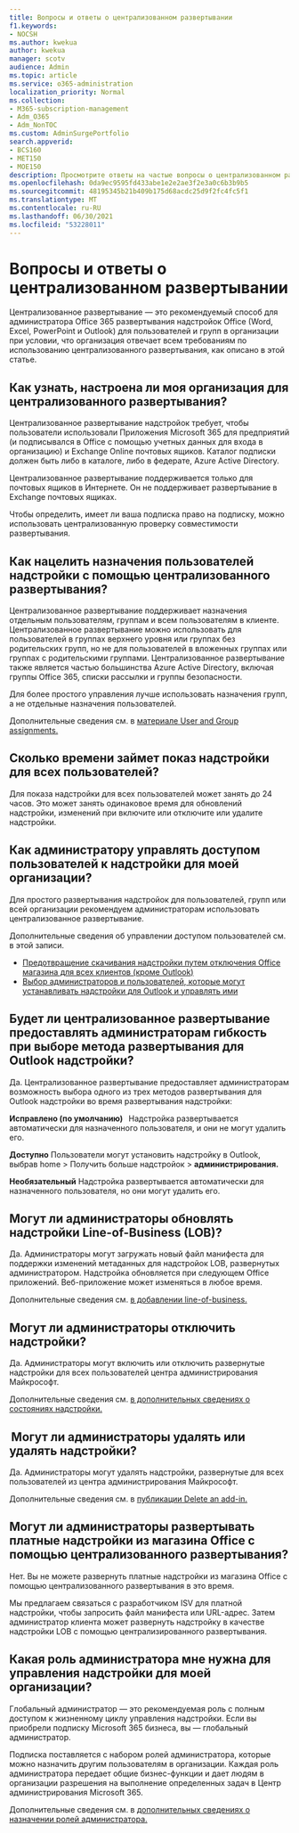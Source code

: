 ```yaml
---
title: Вопросы и ответы о централизованном развертывании
f1.keywords:
- NOCSH
ms.author: kwekua
author: kwekua
manager: scotv
audience: Admin
ms.topic: article
ms.service: o365-administration
localization_priority: Normal
ms.collection:
- M365-subscription-management
- Adm_O365
- Adm_NonTOC
ms.custom: AdminSurgePortfolio
search.appverid:
- BCS160
- MET150
- MOE150
description: Просмотрите ответы на частые вопросы о централизованном развертывании из Центр администрирования Microsoft 365.
ms.openlocfilehash: 0da9ec9595fd433abe1e2e2ae3f2e3a0c6b3b9b5
ms.sourcegitcommit: 48195345b21b409b175d68acdc25d9f2fc4fc5f1
ms.translationtype: MT
ms.contentlocale: ru-RU
ms.lasthandoff: 06/30/2021
ms.locfileid: "53228011"
---
```

# <a name="centralized-deployment-faq"></a>Вопросы и ответы о централизованном развертывании

Централизованное развертывание — это рекомендуемый способ для администратора Office 365 развертывания надстройок Office (Word, Excel, PowerPoint и Outlook) для пользователей и групп в организации при условии, что организация отвечает всем требованиям по использованию централизованного развертывания, как описано в этой статье.   
  
## <a name="how-do-i-know-if-my-organization-is-set-up-for-centralized-deployment"></a>Как узнать, настроена ли моя организация для централизованного развертывания?  

Централизованное развертывание надстройок требует, чтобы пользователи использовали Приложения Microsoft 365 для предприятий (и подписывался в Office с помощью учетных данных для входа в организацию) и Exchange Online почтовых ящиков. Каталог подписки должен быть либо в каталоге, либо в федерате, Azure Active Directory.  
 
Централизованное развертывание поддерживается только для почтовых ящиков в Интернете. Он не поддерживает развертывание в Exchange почтовых ящиках.

Чтобы определить, [](centralized-deployment-of-add-ins.md#centralized-deployment-compatibility-checker)имеет ли ваша подписка право на подписку, можно использовать централизованную проверку совместимости   развертывания. 
  
## <a name="how-do-you-target-add-in-user-assignments-with-centralized-deployment"></a>Как нацелить назначения пользователей надстройки с помощью централизованного развертывания?  

Централизованное развертывание поддерживает назначения отдельным пользователям, группам и всем пользователям в клиенте. Централизованное развертывание можно использовать для пользователей в группах верхнего уровня или группах без родительских групп, но не для пользователей в вложенных группах или группах с родительскими группами. Централизованное развертывание также является частью большинства Azure Active Directory, включая группы Office 365, списки рассылки и группы безопасности.  

Для более простого управления лучше использовать назначения групп, а не отдельные назначения пользователей.
 
Дополнительные сведения см. в [материале User and Group assignments.](./centralized-deployment-of-add-ins.md#user-and-group-assignments)  
   
## <a name="how-long-does-it-take-for-add-ins-to-show-up-for-all-users"></a>Сколько времени займет показ надстройки для всех пользователей?  

Для показа надстройки для всех пользователей может занять до 24 часов. Это может занять одинаковое время для обновлений надстройки, изменений при включите или отключите или удалите надстройки. 
  
## <a name="as-an-administrator-how-do-i-manage-the-user-access-to-add-ins-for-my-organization"></a>Как администратору управлять доступом пользователей к надстройки для моей организации?

Для простого развертывания надстройок для пользователей, групп или всей организации рекомендуем администраторам использовать централизованное развертывание.

Дополнительные сведения об управлении доступом пользователей см. в этой записи.
 - [Предотвращение скачивания надстройки путем отключения Office магазина для всех клиентов (кроме Outlook)](./manage-addins-in-the-admin-center.md#prevent-add-in-downloads-by-turning-off-the-office-store-across-all-clients-except-outlook)
 - [Выбор администраторов и пользователей, которые могут устанавливать надстройки для Outlook и управлять ими](/Exchange/specify-who-can-install-and-manage-add-ins-2013-help)

## <a name="will-centralized-deployment-provide-admins-the-flexibility-to-choose-the-deployment-method-for-outlook-add-ins"></a>Будет ли централизованное развертывание предоставлять администраторам гибкость при выборе метода развертывания для Outlook надстройки?  

Да. Централизованное развертывание предоставляет администраторам возможность выбора одного из трех методов развертывания для Outlook надстройки во время развертывания надстройки:

**Исправлено (по умолчанию)**   Надстройка развертывается автоматически для назначенного пользователя, и они не могут удалить его.  
 
**Доступно** Пользователи могут установить надстройку в Outlook, выбрав home > Получить больше надстройок > **администрирования.**
 
**Необязательный** Надстройка развертывается автоматически для назначенного пользователя, но они могут удалить его.  
    
## <a name="can-admins-update-line-of-business-lob-add-ins"></a>Могут ли администраторы обновлять надстройки Line-of-Business (LOB)?  

Да. Администраторы могут загружать новый файл манифеста для поддержки изменений метаданных для надстройок LOB, развернутых администратором. Надстройка обновляется при следующем Office приложений. Веб-приложение может изменяться в любое время.  
 
Дополнительные сведения см. [в добавлении line-of-business.](./manage-addins-in-the-admin-center.md)  

## <a name="can-admins-turn-off-add-ins"></a>Могут ли администраторы отключить надстройки?  

Да. Администраторы могут включить или отключить развернутые надстройки для всех пользователей центра администрирования Майкрософт.

Дополнительные сведения см. [в дополнительных сведениях о состояниях надстройки.](./manage-addins-in-the-admin-center.md#add-in-states)  

##  <a name="can-admins-delete-or-remove-add-ins"></a>Могут ли администраторы удалять или удалять надстройки?

Да. Администраторы могут удалять надстройки, развернутые для всех пользователей из центра администрирования Майкрософт.

Дополнительные сведения см. в [публикации Delete an add-in.](./manage-addins-in-the-admin-center.md#delete-an-add-in) 
  
## <a name="can-admins-deploy-paid-add-ins-from-the-office-store-using-centralized-deployment"></a>Могут ли администраторы развертывать платные надстройки из магазина Office с помощью централизованного развертывания? 

Нет. Вы не можете развернуть платные надстройки из магазина Office с помощью централизованного развертывания в это время.  
 
Мы предлагаем связаться с разработчиком ISV для платной надстройки, чтобы запросить файл манифеста или URL-адрес. Затем администратор клиента может развернуть надстройку в качестве надстройки LOB с помощью централизированного развертывания.
    
## <a name="which-admin-role-do-i-need-to-manage-add-ins-for-my-organization"></a>Какая роль администратора мне нужна для управления надстройки для моей организации?  

Глобальный администратор — это рекомендуемая роль с полным доступом к жизненному циклу управления надстройки. Если вы приобрели подписку Microsoft 365 бизнеса, вы — глобальный администратор. 
 
Подписка поставляется с набором ролей администратора, которые можно назначить другим пользователям в организации. Каждая роль администратора передает общие бизнес-функции и дает людям в организации разрешения на выполнение определенных задач в Центр администрирования Microsoft 365.  
 
Дополнительные сведения см. в [дополнительных сведениях о назначении ролей администратора.](../add-users/assign-admin-roles.md) 

